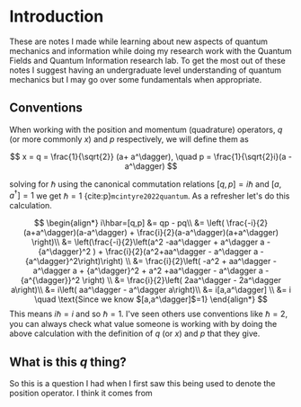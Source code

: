 # Introduction
These are notes I made while learning about new aspects of quantum mechanics and information while doing my research work with the Quantum Fields and Quantum Information research lab. To get the most out of these notes I suggest having an undergraduate level understanding of quantum mechanics but I may go over some fundamentals when appropriate.  

## Conventions
When working with the position and momentum (quadrature) operators, $q$ (or more commonly $x$) and $p$ respectively, we will define them as 

$$
x = q = \frac{1}{\sqrt{2}} (a+ a^\dagger), \quad p = \frac{1}{\sqrt{2}i}(a - a^\dagger)
$$

solving for $\hbar$ using the canonical commutation relations $[q,p] = i\hbar$ and $[a, a^\dagger]=1$ we get $\hbar=1$ {cite:p}`mcintyre2022quantum`. As a refresher let's do this calculation.

$$
\begin{align*}
i\hbar=[q,p] &= qp - pq\\
&= \left( \frac{-i}{2}(a+a^\dagger)(a-a^\dagger) + \frac{i}{2}(a-a^\dagger)(a+a^\dagger)  \right)\\ 
&=  \left(\frac{-i}{2}\left(a^2 -aa^\dagger + a^\dagger a - {a^\dagger}^2 )  + \frac{i}{2}(a^2+aa^\dagger - a^\dagger a - {a^\dagger}^2\right)\right) \\
&= \frac{i}{2}\left( -a^2 + aa^\dagger - a^\dagger a + {a^\dagger}^2 + a^2 +aa^\dagger - a^\dagger a - {a^{\dagger}}^2 \right) \\
&= \frac{i}{2}\left( 2aa^\dagger - 2a^\dagger a\right)\\
&= i\left( aa^\dagger - a^\dagger a\right)\\
&= i[a,a^\dagger] \\
&= i  \quad \text{Since we know $[a,a^\dagger]$=1}
\end{align*}
$$
This means $i\hbar=i$ and so $\hbar=1$. I've seen others use conventions like $\hbar=2$, you can always check what value someone is working with by doing the above calculation with the definition of $q$ (or $x$) and $p$ that they give.

## What is this $q$ thing?

So this is a question I had when I first saw this being used to denote the position operator. I think it comes from 